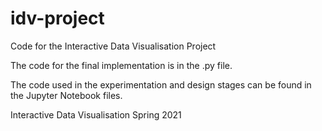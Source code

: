 # idv-project
Code for the Interactive Data Visualisation Project 

The code for the final implementation is in the .py file. 

The code used in the experimentation and design stages can be found in the Jupyter Notebook files. 

Interactive Data Visualisation Spring 2021